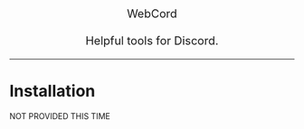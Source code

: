 <p align="center" style="font-size:20px;">
WebCord<br><br>
Helpful tools for Discord.
</p>
<hr>

<h1>Installation</h1>
NOT PROVIDED THIS TIME 

